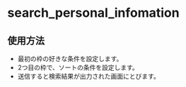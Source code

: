 # search_personal_infomation

## 使用方法
- 最初の枠の好きな条件を設定します。
- 2つ目の枠で、ソートの条件を設定します。
- 送信すると検索結果が出力された画面にとびます。
